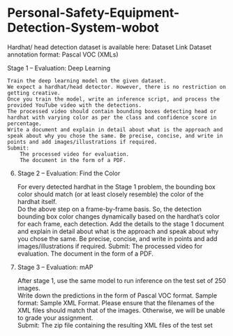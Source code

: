 # Personal-Safety-Equipment-Detection-System-wobot
Hardhat/ head detection dataset is available here: Dataset Link  Dataset annotation format: Pascal VOC (XMLs)


 Stage 1 – Evaluation: Deep Learning

    Train the deep learning model on the given dataset.  
    We expect a hardhat/head detector. However, there is no restriction on getting creative.  
    Once you train the model, write an inference script, and process the provided YouTube video with the detections.  
    The processed video should contain bounding boxes detecting head or hardhat with varying color as per the class and confidence score in percentage. 
    Write a document and explain in detail about what is the approach and speak about why you chose the same. Be precise, concise, and write in points and add images/illustrations if required.  
    Submit: 
        The processed video for evaluation. 
        The document in the form of a PDF.

6. Stage 2 – Evaluation: Find the Color

    For every detected hardhat in the Stage 1 problem, the bounding box color should match (or at least closely resemble) the color of the hardhat itself.  
    Do the above step on a frame-by-frame basis. So, the detection bounding box color changes dynamically based on the hardhat’s color for each frame, each detection. 
    Add the details to the stage 1 document and explain in detail about what is the approach and speak about why you chose the same. Be precise, concise, and write in points and add images/illustrations if required. 
    Submit: 
        The processed video for evaluation. 
        The document in the form of a PDF. 

7. Stage 3 – Evaluation: mAP

    After stage 1, use the same model to run inference on the test set of 250 images.  
    Write down the predictions in the form of Pascal VOC format. Sample format: Sample XML Format.
    Please ensure that the filenames of the XML files should match that of the images. Otherwise, we will be unable to grade your assignment.  
    Submit:
        The zip file containing the resulting XML files of the test set
